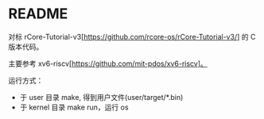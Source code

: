 # README

对标 rCore-Tutorial-v3[https://github.com/rcore-os/rCore-Tutorial-v3/] 的 C 版本代码。

主要参考 xv6-riscv[https://github.com/mit-pdos/xv6-riscv]。

运行方式：

* 于 user 目录 make, 得到用户文件(user/target/*.bin)
* 于 kernel 目录 make run，运行 os